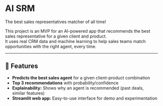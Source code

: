 # AI SRM

The best sales representatives matcher of all time!

This project is an MVP for an AI-powered app that recommends the best sales representative for a given client and product.  
It uses real CRM data and machine learning to help sales teams match opportunities with the right agent, every time.

---

## 🚀 Features

- **Predicts the best sales agent** for a given client-product combination
- **Top 3 recommendations** with probability/confidence
- **Explainability:** Shows why an agent is recommended (past deals, similar features)
- **Streamlit web app:** Easy-to-use interface for demo and experimentation

